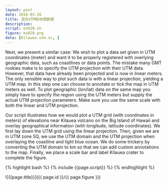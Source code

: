 ```yaml
---
layout: post
date: 2016-03-26
title: 混合UTM和地理数据
description:
script: ex028.sh
figure: ex028.png
data: [Kilauea.utm.nc, ]
---
```


Next, we present a similar case: We wish to plot a data set given in UTM
coordinates (meter) and want it to be properly registered with overlying
geographic data, such as coastlines or data points. The mistake many
GMT rookies make is to specify the UTM projection with their UTM data.
However, that data have already been projected and is now in linear
meters. The only sensible way to plot such data is with a linear
projection, yielding a UTM map. In this step one can choose to annotate
or tick the map in UTM meters as well. To plot geographic (lon/lat) data
on the same map you simply have to specify the region using the UTM
meters but supply the actual UTM projection parameters. Make sure you
use the same scale with both the linear and UTM projection.

Our script illustrates how we would plot a UTM grid (with coordinates in
meters) of elevations near Kilauea volcano on the Big Island of Hawaii
and overlay geographical information (with longitude, latitude
coordinates). We first lay down the UTM grid using the linear
projection. Then, given we are in UTM zone 5Q, we use the UTM domain and
the UTM projection when overlaying the coastline and light blue ocean.
We do some trickery by converting the UTM domain to km so that we can
add custom annotations to the map. Finally, we place a scale bar and
label Kilauea crater to complete the figure.

{% highlight bash %}
{% include {{page.script}} %}
{% endhighlight %}

![{{page.title}}]({{ page.id }}/{{ page.figure }})
